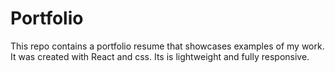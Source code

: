﻿# Portfolio

This repo contains a portfolio resume that showcases examples of my work. It was created with React and css. Its is lightweight and fully responsive.
